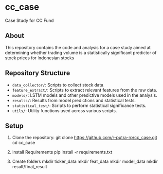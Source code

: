 
# cc_case

Case Study for CC Fund

## About

This repository contains the code and analysis for a case study aimed at determining whether trading volume is a statistically significant predictor of stock prices for Indonesian stocks

## Repository Structure

- `data_collector/`: Scripts to collect stock data.
- `feature_extract/`: Scripts to extract relevant features from the raw data.
- `models/`: LSTM models and other predictive models used in the analysis.
- `results/`: Results from model predictions and statistical tests.
- `statistical_test/`: Scripts to perform statistical significance tests.
- `utils/`: Utility functions used across various scripts.

## Setup

1. Clone the repository:
       git clone https://github.com/r-putra-rp/cc_case.git
       cd cc_case

2. Install Requirements
		pip install -r requirements.txt 

3. Create folders
		mkdir ticker_data
		mkdir feat_data
		mkdir model_data
		mkdir result/final_result


